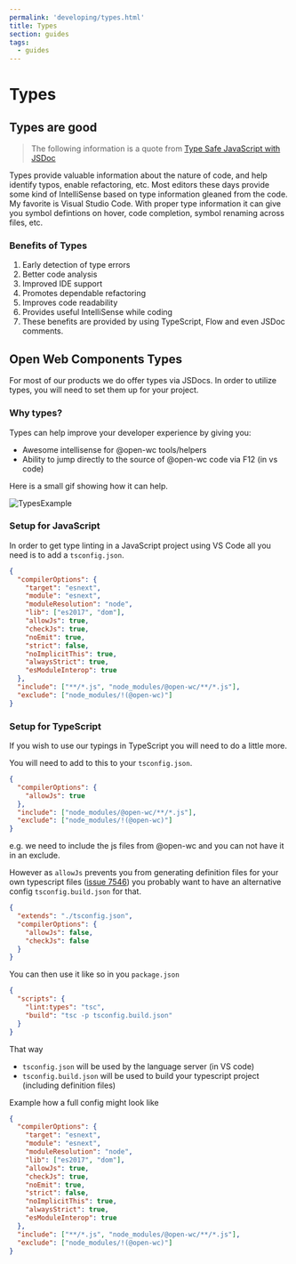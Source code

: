 ```yaml
---
permalink: 'developing/types.html'
title: Types
section: guides
tags:
  - guides
---
```


# Types

## Types are good

> The following information is a quote from [Type Safe JavaScript with JSDoc](https://medium.com/@trukrs/type-safe-javascript-with-jsdoc-7a2a63209b76)

Types provide valuable information about the nature of code, and help identify typos, enable refactoring, etc. Most editors these days provide some kind of IntelliSense based on type information gleaned from the code. My favorite is Visual Studio Code. With proper type information it can give you symbol defintions on hover, code completion, symbol renaming across files, etc.

### Benefits of Types

1. Early detection of type errors
2. Better code analysis
3. Improved IDE support
4. Promotes dependable refactoring
5. Improves code readability
6. Provides useful IntelliSense while coding
7. These benefits are provided by using TypeScript, Flow and even JSDoc comments.

## Open Web Components Types

For most of our products we do offer types via JSDocs.
In order to utilize types, you will need to set them up for your project.

### Why types?

Types can help improve your developer experience by giving you:

- Awesome intellisense for @open-wc tools/helpers
- Ability to jump directly to the source of @open-wc code via F12 (in vs code)

Here is a small gif showing how it can help.

![TypesExample](/types.gif)

### Setup for JavaScript

In order to get type linting in a JavaScript project using VS Code all you need is to add a `tsconfig.json`.

```json
{
  "compilerOptions": {
    "target": "esnext",
    "module": "esnext",
    "moduleResolution": "node",
    "lib": ["es2017", "dom"],
    "allowJs": true,
    "checkJs": true,
    "noEmit": true,
    "strict": false,
    "noImplicitThis": true,
    "alwaysStrict": true,
    "esModuleInterop": true
  },
  "include": ["**/*.js", "node_modules/@open-wc/**/*.js"],
  "exclude": ["node_modules/!(@open-wc)"]
}
```

### Setup for TypeScript

If you wish to use our typings in TypeScript you will need to do a little more.

You will need to add to this to your `tsconfig.json`.

```json
{
  "compilerOptions": {
    "allowJs": true
  },
  "include": ["node_modules/@open-wc/**/*.js"],
  "exclude": ["node_modules/!(@open-wc)"]
}
```

e.g. we need to include the js files from @open-wc and you can not have it in an exclude.

However as `allowJs` prevents you from generating definition files for your own typescript files ([issue 7546](https://github.com/Microsoft/TypeScript/issues/7546)) you probably want to have an alternative config `tsconfig.build.json` for that.

```json
{
  "extends": "./tsconfig.json",
  "compilerOptions": {
    "allowJs": false,
    "checkJs": false
  }
}
```

You can then use it like so in you `package.json`

```json
{
  "scripts": {
    "lint:types": "tsc",
    "build": "tsc -p tsconfig.build.json"
  }
}
```

That way

- `tsconfig.json` will be used by the language server (in VS code)
- `tsconfig.build.json` will be used to build your typescript project (including definition files)

Example how a full config might look like

```json
{
  "compilerOptions": {
    "target": "esnext",
    "module": "esnext",
    "moduleResolution": "node",
    "lib": ["es2017", "dom"],
    "allowJs": true,
    "checkJs": true,
    "noEmit": true,
    "strict": false,
    "noImplicitThis": true,
    "alwaysStrict": true,
    "esModuleInterop": true
  },
  "include": ["**/*.js", "node_modules/@open-wc/**/*.js"],
  "exclude": ["node_modules/!(@open-wc)"]
}
```
